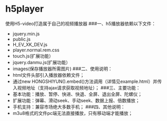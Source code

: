 # h5player
使用H5-video打造属于自己的视频播放器
###一、h5播放器依赖以下文件：
- jquery.min.js
- public.js
- H_EV_XK_DEV.js
- player.normal.rem.css
- touch.js(扩展功能）
- jquery.danmu.js(扩展功能）
- images(保存播放器所需图片)
###二、使用说明：
- html文件头部引入播放器依赖文件；
- 通过new HONGSHIYUN().embed()方法调用（详情见example.html）并传入视频地址（支持ajax请求获取视频地址）；
###三、主要功能：
- 基本功能：播放、暂停、快进、快退、全屏、退出全屏、陀螺仪；
- 扩展功能：弹幕、滑动seek、手动seek、数据上报、倍数播放；
- 手机支持：兼容市场绝大多数手机；
###四、其他说明：
- m3u8格式的文件pc端无法直接播放，只有移动端才能播放；
